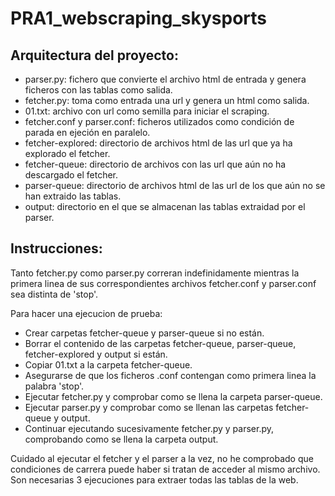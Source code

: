 # PRA1_webscraping_skysports

## Arquitectura del proyecto:

* parser.py: fichero que convierte el archivo html de entrada y genera ficheros con las tablas como salida.
* fetcher.py: toma como entrada una url y genera un html como salida.
* 01.txt: archivo con url como semilla para iniciar el scraping.
* fetcher.conf y parser.conf: ficheros utilizados como condición de parada en ejeción en paralelo.
* fetcher-explored: directorio de archivos html de las url que ya ha explorado el fetcher.
* fetcher-queue: directorio de archivos con las url que aún no ha descargado el fetcher.
* parser-queue: directorio de archivos html de las url de los que aún no se han extraido las tablas.
* output: directorio en el que se almacenan las tablas extraidad por el parser.

## Instrucciones:

Tanto fetcher.py como parser.py correran indefinidamente mientras la primera linea de sus correspondientes archivos fetcher.conf y parser.conf sea distinta de 'stop'.

Para hacer una ejecucion de prueba:
* Crear carpetas fetcher-queue y parser-queue si no están.
* Borrar el contenido de las carpetas fetcher-queue, parser-queue, fetcher-explored y output si están.
* Copiar 01.txt a la carpeta fetcher-queue.
* Asegurarse de que los ficheros .conf contengan como primera linea la palabra 'stop'.
* Ejecutar fetcher.py y comprobar como se llena la carpeta parser-queue.
* Ejecutar parser.py y comprobar como se llenan las carpetas fetcher-queue y output.
* Continuar ejecutando sucesivamente fetcher.py y parser.py, comprobando como se llena la carpeta output.

Cuidado al ejecutar el fetcher y el parser a la vez, no he comprobado que condiciones de carrera puede haber si tratan de acceder al mismo archivo. Son necesarias 3 ejecuciones para extraer todas las tablas de la web.
